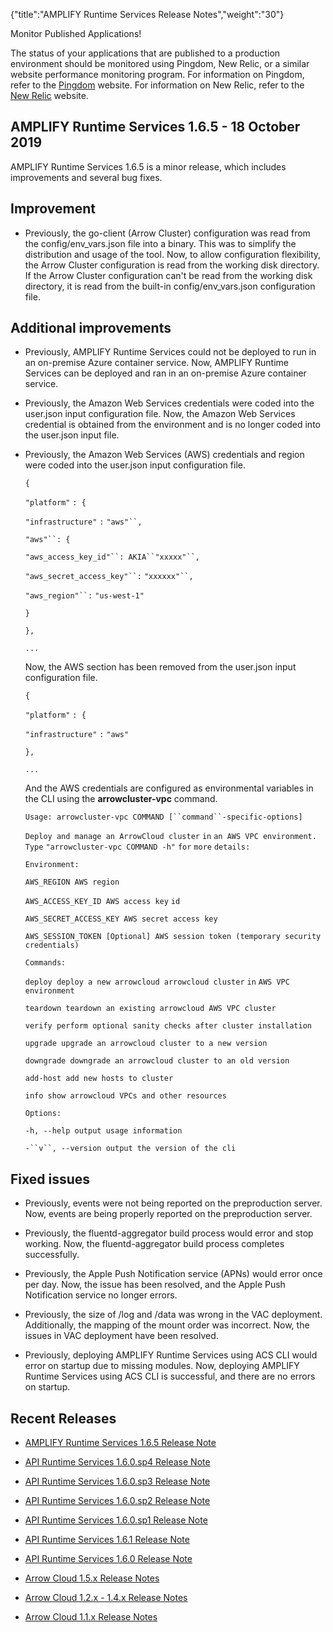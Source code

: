 {"title":"AMPLIFY Runtime Services Release Notes","weight":"30"}

Monitor Published Applications!

The status of your applications that are published to a production environment should be monitored using Pingdom, New Relic, or a similar website performance monitoring program. For information on Pingdom, refer to the [Pingdom](https://www.pingdom.com/) website. For information on New Relic, refer to the [New Relic](https://newrelic.com/) website.

## AMPLIFY Runtime Services 1.6.5 - 18 October 2019

AMPLIFY Runtime Services 1.6.5 is a minor release, which includes improvements and several bug fixes.

## Improvement

* Previously, the go-client (Arrow Cluster) configuration was read from the config/env\_vars.json file into a binary. This was to simplify the distribution and usage of the tool. Now, to allow configuration flexibility, the Arrow Cluster configuration is read from the working disk directory. If the Arrow Cluster configuration can't be read from the working disk directory, it is read from the built-in config/env\_vars.json configuration file.

## Additional improvements

* Previously, AMPLIFY Runtime Services could not be deployed to run in an on-premise Azure container service. Now, AMPLIFY Runtime Services can be deployed and ran in an on-premise Azure container service.

* Previously, the Amazon Web Services credentials were coded into the user.json input configuration file. Now, the Amazon Web Services credential is obtained from the environment and is no longer coded into the user.json input file.

* Previously, the Amazon Web Services (AWS) credentials and region were coded into the user.json input configuration file.

    `{`

    `"platform"` `: {`

    `"infrastructure"` `:` `"aws"``,`

    `"aws"``: {`

    `"aws_access_key_id"``: AKIA``"xxxxx"``,`

    `"aws_secret_access_key"``:` `"xxxxxx"``,`

    `"aws_region"``:` `"us-west-1"`

    `}`

    `},`

    `...`

    Now, the AWS section has been removed from the user.json input configuration file.

    `{`

    `"platform"` `: {`

    `"infrastructure"` `:` `"aws"`

    `},`

    `...`

    And the AWS credentials are configured as environmental variables in the CLI using the **arrowcluster-vpc** command.

    `Usage: arrowcluster-vpc COMMAND [``command``-specific-options]`

    `Deploy and manage an ArrowCloud cluster` `in` `an AWS VPC environment. Type` `"arrowcluster-vpc COMMAND -h"`  `for`  `more` `details:`

    `Environment:`

    `AWS_REGION AWS region`

    `AWS_ACCESS_KEY_ID AWS access key` `id`

    `AWS_SECRET_ACCESS_KEY AWS secret access key`

    `AWS_SESSION_TOKEN [Optional] AWS session token (temporary security credentials)`

    `Commands:`

    `deploy deploy a new arrowcloud arrowcloud cluster` `in` `AWS VPC environment`

    `teardown teardown an existing arrowcloud AWS VPC cluster`

    `verify perform optional sanity checks after cluster installation`

    `upgrade upgrade an arrowcloud cluster to a new version`

    `downgrade downgrade an arrowcloud cluster to an old version`

    `add-host add new hosts to cluster`

    `info show arrowcloud VPCs and other resources`

    `Options:`

    `-h, --help output usage information`

    `-``v``, --version output the version of the cli`

## Fixed issues

* Previously, events were not being reported on the preproduction server. Now, events are being properly reported on the preproduction server.

* Previously, the fluentd-aggregator build process would error and stop working. Now, the fluentd-aggregator build process completes successfully.

* Previously, the Apple Push Notification service (APNs) would error once per day. Now, the issue has been resolved, and the Apple Push Notification service no longer errors.

* Previously, the size of /log and /data was wrong in the VAC deployment. Additionally, the mapping of the mount order was incorrect. Now, the issues in VAC deployment have been resolved.

* Previously, deploying AMPLIFY Runtime Services using ACS CLI would error on startup due to missing modules. Now, deploying AMPLIFY Runtime Services using ACS CLI is successful, and there are no errors on startup.

## Recent Releases

* [AMPLIFY Runtime Services 1.6.5 Release Note](/docs/appc/AMPLIFY_Runtime_Services/AMPLIFY_Runtime_Services_Release_Notes/AMPLIFY_Runtime_Services_1.6.5_Release_Note/)

* [API Runtime Services 1.6.0.sp4 Release Note](/docs/appc/AMPLIFY_Runtime_Services/AMPLIFY_Runtime_Services_Release_Notes/API_Runtime_Services_1.6.0.sp4_Release_Note/)

* [API Runtime Services 1.6.0.sp3 Release Note](/docs/appc/AMPLIFY_Runtime_Services/AMPLIFY_Runtime_Services_Release_Notes/API_Runtime_Services_1.6.0.sp3_Release_Note/)

* [API Runtime Services 1.6.0.sp2 Release Note](/docs/appc/AMPLIFY_Runtime_Services/AMPLIFY_Runtime_Services_Release_Notes/API_Runtime_Services_1.6.0.sp2_Release_Note/)

* [API Runtime Services 1.6.0.sp1 Release Note](/docs/appc/AMPLIFY_Runtime_Services/AMPLIFY_Runtime_Services_Release_Notes/API_Runtime_Services_1.6.0.sp1_Release_Note/)

* [API Runtime Services 1.6.1 Release Note](/docs/appc/AMPLIFY_Runtime_Services/AMPLIFY_Runtime_Services_Release_Notes/API_Runtime_Services_1.6.1_Release_Note/)

* [API Runtime Services 1.6.0 Release Note](/docs/appc/AMPLIFY_Runtime_Services/AMPLIFY_Runtime_Services_Release_Notes/API_Runtime_Services_1.6.0_Release_Note/)

* [Arrow Cloud 1.5.x Release Notes](/docs/appc/AMPLIFY_Runtime_Services/AMPLIFY_Runtime_Services_Release_Notes/Arrow_Cloud_1.5.x_Release_Notes/)

* [Arrow Cloud 1.2.x - 1.4.x Release Notes](/docs/appc/AMPLIFY_Runtime_Services/AMPLIFY_Runtime_Services_Release_Notes/Arrow_Cloud_1.2.x_-_1.4.x_Release_Notes/)

* [Arrow Cloud 1.1.x Release Notes](/docs/appc/AMPLIFY_Runtime_Services/AMPLIFY_Runtime_Services_Release_Notes/Arrow_Cloud_1.1.x_Release_Notes/)

